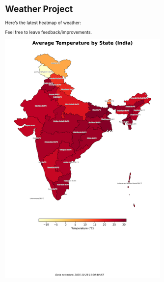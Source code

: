 # Weather Project

Here’s the latest heatmap of weather:

Feel free to leave feedback/improvements.

![India Heatmap](docs/assets/india_heatmap.png?v=005C0A)
